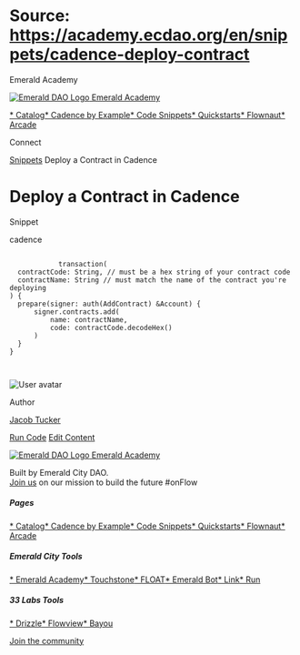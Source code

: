 # Source: https://academy.ecdao.org/en/snippets/cadence-deploy-contract

Emerald Academy





[![Emerald DAO Logo](/ea-logo.png)
Emerald Academy](/en/)


[* Catalog](/en/catalog)[* Cadence by Example](/en/cadence-by-example)[* Code Snippets](/en/snippets)[* Quickstarts](/en/quickstarts)[* Flownaut](https://flownaut.ecdao.org)[* Arcade](https://arcade.ecdao.org)

Connect



[Snippets](/en/snippets)
Deploy a Contract in Cadence

# Deploy a Contract in Cadence

Snippet

cadence

```
		
			transaction(
  contractCode: String, // must be a hex string of your contract code
  contractName: String // must match the name of the contract you're deploying
) {
  prepare(signer: auth(AddContract) &Account) {
      signer.contracts.add(
          name: contractName,
          code: contractCode.decodeHex()
      )
  }
}
		 
	
```

![User avatar](/avatars/jacob.jpeg)

Author

[Jacob Tucker](https://twitter.com/jacobmtucker)

[Run Code](https://run.ecdao.org?code=dHJhbnNhY3Rpb24oCiAgY29udHJhY3RDb2RlOiBTdHJpbmcsIC8vIG11c3QgYmUgYSBoZXggc3RyaW5nIG9mIHlvdXIgY29udHJhY3QgY29kZQogIGNvbnRyYWN0TmFtZTogU3RyaW5nIC8vIG11c3QgbWF0Y2ggdGhlIG5hbWUgb2YgdGhlIGNvbnRyYWN0IHlvdSdyZSBkZXBsb3lpbmcKKSB7CiAgcHJlcGFyZShzaWduZXI6IEF1dGhBY2NvdW50KSB7CiAgICAgIHNpZ25lci5jb250cmFjdHMuYWRkKAogICAgICAgICAgbmFtZTogY29udHJhY3ROYW1lLAogICAgICAgICAgY29kZTogY29udHJhY3RDb2RlLmRlY29kZUhleCgpCiAgICAgICkKICB9Cn0%3D&network=testnet&args=e30%3D)
[Edit Content](https://github.com/emerald-dao/emerald-academy-v2/tree/main/src/lib/content/snippets/cadence-deploy-contract/readme.md)



[![Emerald DAO Logo](/ea-logo.png)
Emerald Academy](/en/)

Built by Emerald City DAO.  
[Join us](https://discord.gg/emerald-city-906264258189332541) on our mission to build the future #onFlow

##### Pages

[* Catalog](/en/catalog)[* Cadence by Example](/en/cadence-by-example)[* Code Snippets](/en/snippets)[* Quickstarts](/en/quickstarts)[* Flownaut](https://flownaut.ecdao.org)[* Arcade](https://arcade.ecdao.org)


##### Emerald City Tools

[* Emerald Academy](https://academy.ecdao.org/)[* Touchstone](https://touchstone.city/)[* FLOAT](https://floats.city/)[* Emerald Bot](https://bot.ecdao.org/)[* Link](https://link.ecdao.org/)[* Run](https://run.ecdao.org/)


##### 33 Labs Tools

[* Drizzle](https://drizzle33.app/)[* Flowview](https://flowview.app/)[* Bayou](https://bayou33.app/)

[Join the community](https://discord.gg/emerald-city-906264258189332541)